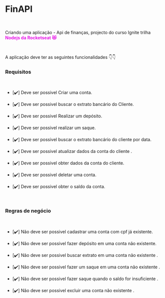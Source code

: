 # FinAPI
<br>

 <p>Criando uma aplicação - Api de finanças, projecto  do  curso Ignite trilha <strong style="color:#e716e7"> Nodejs  da Rocketseat 😻 </strong></p>
 <br>
 <p>A aplicação deve ter as seguintes funcionalidades 👇👇</p>

### Requisitos

<br>

- [✔️] Deve ser possivel Criar uma conta.

- [✔️] Deve ser possivel buscar o extrato bancário do Cliente.

- [✔️] Deve ser possivel Realizar um depósito.

- [✔️] Deve ser possivel realizar um saque.

- [✔️] Deve ser possivel buscar o extrato bancário do cliente por data.

- [✔️] Deve ser possivel atualizar dados da conta do cliente .

- [✔️] Deve ser possivel obter dados da conta do cliente.

- [✔️] Deve ser possivel deletar uma conta.

- [✔️] Deve ser possivel obter o saldo da conta.



<br>

### Regras de negócio

<br>

- [✔️] Não deve ser possivel cadastrar uma conta com cpf já existente.

- [✔️] Não deve ser possivel fazer depósito em uma conta não existente.

- [✔️] Não deve ser possivel buscar extrato em uma conta não existente .

- [✔️] Não deve ser possivel fazer um saque em uma conta não existente .

- [✔️] Não deve ser possivel fazer saque quando o saldo for insuficiente .

- [✔️] Não deve ser possivel excluir uma conta não existente .

